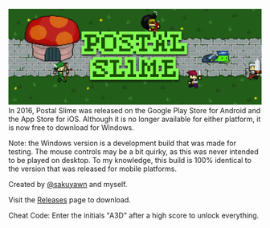 ![banner](postal_slime.png)
In 2016, Postal Slime was released on the Google Play Store for Android and the App Store for iOS. Although it is no longer available for either platform, it is now free to download for Windows.

Note: the Windows version is a development build that was made for testing. The mouse controls may be a bit quirky, as this was never intended to be played on desktop. To my knowledge, this build is 100% identical to the version that was released for mobile platforms.

Created by [@sakuyawn](https://twitter.com/sakuyawn) and myself.

Visit the [Releases](https://github.com/kennedy0/PostalSlime/releases/latest) page to download.

Cheat Code: Enter the initials "A3D" after a high score to unlock everything.
